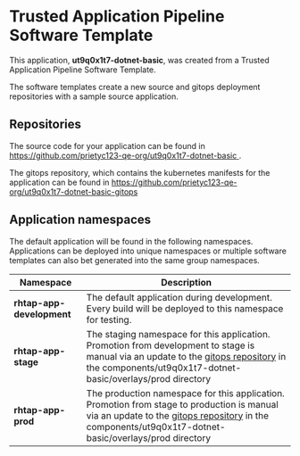 # Trusted Application Pipeline Software Template

This application, **ut9q0x1t7-dotnet-basic**, was created from a Trusted Application Pipeline Software Template.

The software templates create a new source and gitops deployment repositories with a sample source application. 

## Repositories

The source code for your application can be found in [https://github.com/prietyc123-qe-org/ut9q0x1t7-dotnet-basic ](https://github.com/prietyc123-qe-org/ut9q0x1t7-dotnet-basic ).
 
The gitops repository, which contains the kubernetes manifests for the application can be found in 
[https://github.com/prietyc123-qe-org/ut9q0x1t7-dotnet-basic-gitops ](https://github.com/prietyc123-qe-org/ut9q0x1t7-dotnet-basic-gitops ) 

## Application namespaces 

The default application will be found in the following namespaces. Applications can be deployed into unique namespaces or multiple software templates can also bet generated into the same group namespaces.  

|  Namespace   |  Description   |  
| -------- | -------- |   
| **rhtap-app-development** | The default application during development. Every build will be deployed to this namespace for testing. | 
| **rhtap-app-stage** | The staging namespace for this application. Promotion from development to stage is manual via an update to the [gitops repository](https://github.com/prietyc123-qe-org/ut9q0x1t7-dotnet-basic-gitops ) in the components/ut9q0x1t7-dotnet-basic/overlays/prod directory |  
| **rhtap-app-prod** | The production namespace for this application. Promotion from stage to production is manual via an update to the [gitops repository](https://github.com/prietyc123-qe-org/ut9q0x1t7-dotnet-basic-gitops ) in the components/ut9q0x1t7-dotnet-basic/overlays/prod directory | 